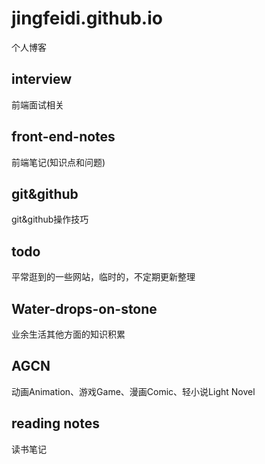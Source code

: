 # jingfeidi.github.io
个人博客
## interview
前端面试相关
## front-end-notes
前端笔记(知识点和问题)
## git&github
git&github操作技巧
## todo
平常逛到的一些网站，临时的，不定期更新整理
## Water-drops-on-stone
业余生活其他方面的知识积累
## AGCN
动画Animation、游戏Game、漫画Comic、轻小说Light Novel
## reading notes
读书笔记

